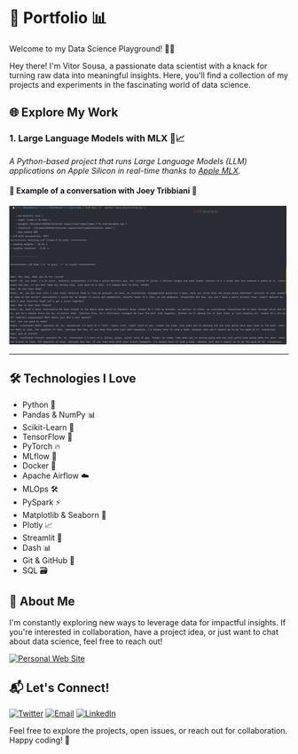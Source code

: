 # 🚀 Portfolio 📊

Welcome to my Data Science Playground! 🤖✨

Hey there! I'm Vitor Sousa, a passionate data scientist with a knack for turning raw data into meaningful insights. Here, you'll find a collection of my projects and experiments in the fascinating world of data science.

## 🌐 Explore My Work

### 1. Large Language Models with MLX 🚀📈



*A Python-based project that runs Large Language Models (LLM) applications on Apple Silicon in real-time thanks to [Apple MLX](https://github.com/ml-explore/mlx).*
#### 💬 Example of a conversation with Joey Tribbiani 💬

<img src="utils/llm-w-mlx-joey-conversation.png" width="500" height="250">


--- 
## 🛠️ Technologies I Love

- Python 🐍
- Pandas & NumPy 📊
- Scikit-Learn 🤖
- TensorFlow 🚀
- PyTorch 🔥
- MLflow 🌟
- Docker 🐳
- Apache Airflow ☁️
- MLOps 🛠️
- PySpark ⚡
- Matplotlib & Seaborn 🎨
- Plotly 📈
- Streamlit 📱
- Dash 📊
- Git & GitHub 🐙
- SQL 🗃️

## 📖 About Me

I'm constantly exploring new ways to leverage data for impactful insights. If you're interested in collaboration, have a project idea, or just want to chat about data science, feel free to reach out!

[![Personal Web Site](https://img.shields.io/badge/Website-FF7139?style=for-the-badge&logo=firefox&logoColor=white&labelColor=101010)](https://vitorhcsousa.github.io/)

## 📬 Let's Connect!

[![Twitter](https://img.shields.io/badge/Twitter-1DA1F2?style=for-the-badge&logo=twitter&logoColor=white&labelColor=101010)](https://twitter.com/vitorhcsousa)
[![Email](https://img.shields.io/badge/Email-D14836?style=for-the-badge&logo=gmail&logoColor=white&labelColor=101010)](mailto:vitorsousavhcs@outlook.com)
[![LinkedIn](https://img.shields.io/badge/LinkedIn-0077B5?style=for-the-badge&logo=linkedin&logoColor=white&labelColor=101010)](https://www.linkedin.com/in/vitorhcsousa)

Feel free to explore the projects, open issues, or reach out for collaboration. Happy coding! 🚀
